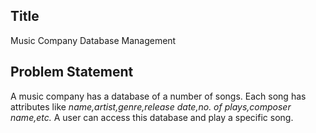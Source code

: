## Title
Music Company Database Management
## Problem Statement
A music company has a database of a number of songs. Each song has attributes like _name,artist,genre,release date,no. of plays,composer name,etc._ A user can access this database and play a specific song.
